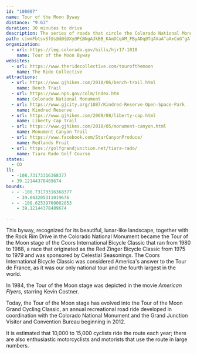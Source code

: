 ```yaml
---
id: "100007"
name: Tour of the Moon Byway
distance: "9.63"
duration: 30 minutes to drive
description: The series of roads that circle the Colorado National Monument in the Grand Valley of Mesa County recognized for its beautiful, lunar-like landscape.
path: c|wmFbtsvSf@s@d@{@Xy@P{@NgAJkBB_KAmDCqAM_FByADq@TqAVaA^aAxCuG^gA`CuJnBiIfBmHbEsRxDsQtIaa@pAiGn@{DNmATmDBQLwAPoAXiBTiATw@Pa@j@aA`BqBTSt@e@|@Qb@Cb@@v@Ft@Pv@`@d@`@xBvB^Vj@V`@Hj@Dh@Cj@IbGwAXGtBg@z@a@dBuApAmAXWxBwBd@i@`@i@T_@Zw@X_APy@PoAb@kFJy@Lo@X{@NYb@k@f@e@j@a@f@c@`DuBNb@FHHDL@tA@hCCzNDvJ@fCAvHDTATCBAVE\K`@SVQRSb@k@nDkF`@m@??~LyQfLmOvEmG^e@PYFYBc@??@sGB}PBcW?cD?yF@cB?wA?wB@qJvE@jBAtA?jB?h@?`E?pGAfA@zB?rACTERI??HEBERQVa@Ji@Bi@AoBGgE?KA_A??AWBgD@IBm@Jo@Xi@\[f@Of@EjDAfGCdB@RIFIFGFa@DkLBoDDgP@eBBs@Ry@X}@d@aAr@sAb@cAV{@RaA@GPgBl@uFPmB?wAC_G?qH?U@kB@oF?yC?y@?W?]@}B@gBN?|TEfC?`CAzA?tIAvHCvGEhJCdE@`F@vB@tB?|A?lCAfAAl@Ml@Qf@SlA}@p@iArBeExAaDx@qCpF{Vn@qBh@gA|@iAn@k@bAu@pAk@z@Q`AK~AD`ELbBEzA[dAg@jAu@rDeEhAwAdAkBVw@`@iB~AoP??l@gHf@mFLm@Tu@`@cAd@aA
organization:
  - url: https://leg.colorado.gov/bills/hjr17-1018
    name: Tour of the Moon Byway
websites:
  - url: https://www.theridecollective.com/tourofthemoon
    name: The Ride Collective
attractions:
  - url: https://www.gjhikes.com/2018/06/bench-trail.html
    name: Bench Trail
  - url: https://www.nps.gov/colm/index.htm
    name: Colorado National Monument
  - url: https://www.gjcity.org/1087/Kindred-Reserve-Open-Space-Park
    name: Kindred Reserve
  - url: https://www.gjhikes.com/2009/08/liberty-cap.html
    name: Liberty Cap Trail
  - url: https://www.gjhikes.com/2018/05/monument-canyon.html
    name: Monument Canyon Trail
  - url: https://www.facebook.com/StarCanyonProduce/
    name: Redlands Fruit
  - url: https://golfgrandjunction.net/tiara-rado/
    name: Tiara Rado Golf Course
states:
  - CO
ll:
  - -108.73173316368377
  - 39.12144378489674
bounds:
  - - -108.73173316368377
    - 39.043205311019676
  - - -108.62539760002853
    - 39.12144378489674

---
```


This byway, recognized for its beautiful, lunar-like landscape, together with the Rock Rim Drive in the Colorado National Monument became the Tour of the Moon stage of the Coors International Bicycle Classic that ran from 1980 to 1988, a race that originated as the Red Zinger Bicycle Classic from 1975 to 1979 and was sponsored by Celestial Seasonings. The Coors International Bicycle Classic was considered America's answer to the Tour de France, as it was our only national tour
and the fourth largest in the world.

In 1984, the Tour of the Moon stage was depicted in the movie _American Flyers_, starring Kevin Costner.

Today, the Tour of the Moon stage has evolved into the Tour of the Moon Grand Cycling Classic, an annual recreational road ride developed in coordination with the Colorado National Monument
and the Grand Junction Visitor and Convention Bureau beginning in
2012.

It is estimated that 10,000 to 15,000 cyclists ride the route each year; there are also enthusiastic motorcyclists and motorists that use the route in large numbers.
